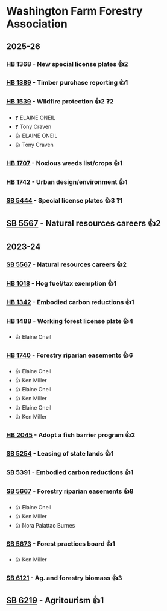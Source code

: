 # Washington Farm Forestry Association
## 2025-26

### [HB 1368](/bill/2025-26/hb/1368/) - New special license plates 👍2  

### [HB 1389](/bill/2025-26/hb/1389/) - Timber purchase reporting 👍1  

### [HB 1539](/bill/2025-26/hb/1539/) - Wildfire protection 👍2  ❓2
* ❓ ELAINE ONEIL
* ❓ Tony Craven
* 👍 ELAINE ONEIL
* 👍 Tony Craven

### [HB 1707](/bill/2025-26/hb/1707/) - Noxious weeds list/crops 👍1  

### [HB 1742](/bill/2025-26/hb/1742/) - Urban design/environment 👍1  

### [SB 5444](/bill/2025-26/sb/5444/) - Special license plates 👍3  ❓1

## [SB 5567](/bill/2025-26/sb/5567/) - Natural resources careers 👍2  

## 2023-24

### [SB 5567](/bill/2023-24/sb/5567/) - Natural resources careers 👍2  

### [HB 1018](/bill/2023-24/hb/1018/) - Hog fuel/tax exemption 👍1  

### [HB 1342](/bill/2023-24/hb/1342/) - Embodied carbon reductions 👍1  

### [HB 1488](/bill/2023-24/hb/1488/) - Working forest license plate 👍4  
* 👍 Elaine Oneil

### [HB 1740](/bill/2023-24/hb/1740/) - Forestry riparian easements 👍6  
* 👍 Elaine Oneil
* 👍 Ken Miller
* 👍 Elaine Oneil
* 👍 Ken Miller
* 👍 Elaine Oneil
* 👍 Ken Miller

### [HB 2045](/bill/2023-24/hb/2045/) - Adopt a fish barrier program 👍2  

### [SB 5254](/bill/2023-24/sb/5254/) - Leasing of state lands 👍1  

### [SB 5391](/bill/2023-24/sb/5391/) - Embodied carbon reductions 👍1  

### [SB 5667](/bill/2023-24/sb/5667/) - Forestry riparian easements 👍8  
* 👍 Elaine Oneil
* 👍 Ken Miller
* 👍 Nora Palattao Burnes

### [SB 5673](/bill/2023-24/sb/5673/) - Forest practices board 👍1  
* 👍 Ken Miller

### [SB 6121](/bill/2023-24/sb/6121/) - Ag. and forestry biomass 👍3  

## [SB 6219](/bill/2023-24/sb/6219/) - Agritourism 👍1  
